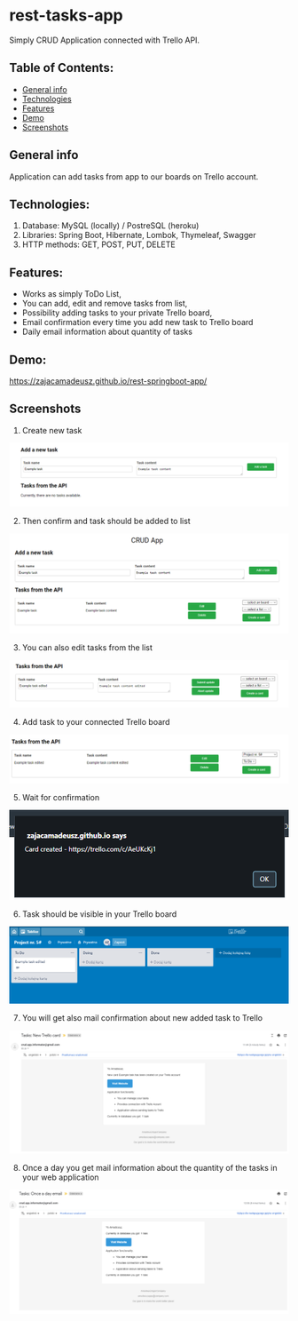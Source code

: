 # rest-tasks-app
Simply CRUD Application connected with Trello API.

## Table of Contents:
* [General info](#general-info)
* [Technologies](#technologies)
* [Features](#features)
* [Demo](#demo)
* [Screenshots](#screenshots)

## General info
Application can add tasks from app to our boards on Trello account.

## Technologies:
1. Database: MySQL (locally) / PostreSQL (heroku)
2. Libraries: Spring Boot, Hibernate, Lombok, Thymeleaf, Swagger
3. HTTP methods: GET, POST, PUT, DELETE

## Features:
* Works as simply ToDo List,
* You can add, edit and remove tasks from list,
* Possibility adding tasks to your private Trello board,
* Email confirmation every time you add new task to Trello board
* Daily email information about quantity of tasks

## Demo:
https://zajacamadeusz.github.io/rest-springboot-app/

## Screenshots
1. Create new task

![](screenshots/AddNewTask.PNG)

2. Then confirm and task should be added to list

![](screenshots/NewTaskAdded.PNG)

3. You can also edit tasks from the list

![](screenshots/TaskEdited.PNG)

4. Add task to your connected Trello board

![](screenshots/AddTaskToTrelloBoard.PNG)

5. Wait for confirmation

![](screenshots/TaskAddedToTrello.PNG)

6. Task should be visible in your Trello board

![](screenshots/TrelloBoard.PNG)

7. You will get also mail confirmation about new added task to Trello

![](screenshots/MailConfirmation.PNG)

8. Once a day you get mail information about the quantity of the tasks in your web application

![](screenshots/DailyMail.PNG)
